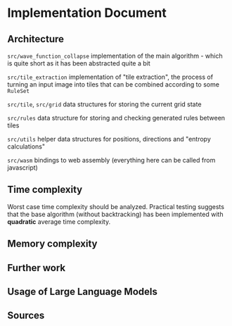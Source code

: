 # Implementation Document

## Architecture

`src/wave_function_collapse` implementation of the main algorithm - which is quite short as it has been abstracted quite a bit

`src/tile_extraction` implementation of "tile extraction", the process of turning an input image into tiles that can be combined according to some `RuleSet`

`src/tile`, `src/grid` data structures for storing the current grid state

`src/rules` data structure for storing and checking generated rules between tiles

`src/utils` helper data structures for positions, directions and "entropy calculations"

`src/wasm` bindings to web assembly (everything here can be called from javascript)

## Time complexity

Worst case time complexity should be analyzed. Practical testing suggests that the base algorithm (without backtracking) has been implemented with **quadratic** average time complexity.

## Memory complexity

## Further work

## Usage of Large Language Models

## Sources
